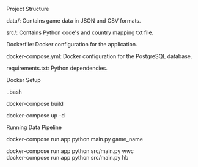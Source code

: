 Project Structure

data/: Contains game data in JSON and CSV formats.

src/: Contains Python code's and country mapping txt file.

Dockerfile: Docker configuration for the application.

docker-compose.yml: Docker configuration for the PostgreSQL database.

requirements.txt: Python dependencies.

Docker Setup

..bash

docker-compose build

docker-compose up -d

Running Data Pipeline

docker-compose run app python main.py game_name

docker-compose run app python src/main.py wwc  
docker-compose run app python src/main.py hb
